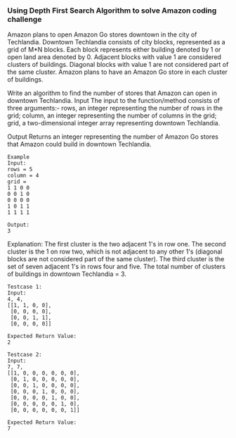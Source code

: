### Using Depth First Search Algorithm to solve Amazon coding challenge
Amazon plans to open Amazon Go stores downtown in the city of Techlandia. Downtown Techlandia consists of city blocks, represented as a grid of M*N blocks. Each block represents either building denoted by 1 or open land area denoted by 0.
Adjacent blocks with value 1 are considered clusters of buildings. Diagonal blocks with value 1 are not considered part of the same cluster. Amazon plans to have an Amazon Go store in each cluster of buildings.

Write an algorithm to find the number of stores that Amazon can open in downtown Techlandia.
Input
The input to the function/method consists of three arguments:-
rows, an integer representing the number of rows in the grid;
column, an integer representing the number of columns in the grid;
grid, a two-dimensional integer array representing downtown Techlandia.

Output
Returns an integer representing the number of Amazon Go stores that Amazon could build in downtown Techlandia.
```
Example
Input:
rows = 5
column = 4
grid =
1 1 0 0
0 0 1 0
0 0 0 0
1 0 1 1
1 1 1 1

Output:
3
```
Explanation:
The first cluster is the two adjacent 1's in row one.
The second cluster is the 1 on row two, which is not adjacent to any other 1's (diagonal blocks are not considered part of the same cluster).
The third cluster is the set of seven adjacent 1's in rows four and five.
The total number of clusters of buildings in downtown Techlandia = 3.
```
Testcase 1:
Input:
4, 4, 
[[1, 1, 0, 0], 
 [0, 0, 0, 0], 
 [0, 0, 1, 1], 
 [0, 0, 0, 0]]

Expected Return Value:
2
```
```
Testcase 2:
Input:
7, 7,
[[1, 0, 0, 0, 0, 0, 0],
 [0, 1, 0, 0, 0, 0, 0],
 [0, 0, 1, 0, 0, 0, 0],
 [0, 0, 0, 1, 0, 0, 0],
 [0, 0, 0, 0, 1, 0, 0],
 [0, 0, 0, 0, 0, 1, 0],
 [0, 0, 0, 0, 0, 0, 1]]

Expected Return Value:
7
```
